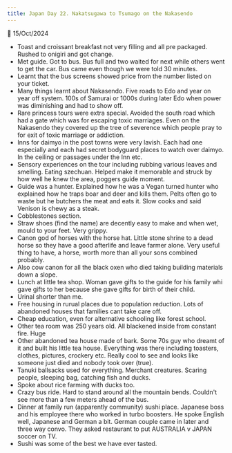 ```yaml
---
title: Japan Day 22. Nakatsugawa to Tsumago on the Nakasendo
---
```

🌱
15/Oct/2024

- Toast and croissant breakfast not very filling and all pre packaged. Rushed to onigiri and got change.
- Met guide. Got to bus. Bus full and two waited for next while others went to get the car. Bus came even though we were told 30 minutes. 
- Learnt that the bus screens showed price from the number listed on your ticket.
- Many things learnt about Nakasendo. Five roads to Edo and year on year off system. 100s of Samurai or 1000s during later Edo when power was diminishing and had to show off.
- Rare princess tours were extra special. Avoided the south road which had a gate which was for escaping toxic marriages. Even on the Nakasendo they covered up the tree of severence which people pray to for exit of toxic marriage or addiction.
- Inns for daimyo in the post towns were very lavish. Each had one especially and each had secret bodyguard places to watch over daimyo. In the ceiling or passages under the Inn etc.
- Sensory experiences on the tour including rubbing various leaves and smelling. Eating szechuan. Helped make it memorable and struck by how well he knew the area, poggers guide moment. 
- Guide was a hunter. Explained how he was a Vegan turned hunter who explained how he traps boar and deer and kills them. Pelts often go to waste but he butchers the meat and eats it. Slow cooks and said Venison is chewy as a steak.
- Cobblestones section.
- Straw shoes (find the name) are decently easy to make and when wet, mould to your feet. Very grippy. 
- Canon god of horses with the horse hat. Little stone shrine to a dead horse so they have a good afterlife and leave farmer alone. Very useful thing to have, a horse, worth more than all your sons combined probably.
- Also cow canon for all the black oxen who died taking building materials down a slope.
- Lunch at little tea shop. Woman gave gifts to the guide for his family whi gave gifts to her because she gave gifts for birth of their child. 
- Urinal shorter than me.
- Free housing in rurual places due to population reduction. Lots of abandoned houses that families cant take care off.
- Cheap education, even for alternative schooling like forest school.
- Other tea room was 250 years old. All blackened inside from constant fire. Huge 
- Other abandoned tea house made of bark. Some 70s guy who dreamt of it and built his little tea house. Everything was there including toasters, clothes, pictures, crockery etc. Really cool to see and looks like someone just died and nobody took over (true).
- Tanuki ballsacks used for everything. Merchant creatures. Scaring people, sleeping bag, catching fish and ducks.
- Spoke about rice farming with ducks too.
- Crazy bus ride. Hard to stand around all the mountain bends. Couldn't see more than a few meters ahead of the bus.
- Dinner at family run (apparently community) sushi place. Japanese boss and his employee there who worked in turbo boosters. He spoke English well, Japanese and German a bit. German couple came in later and three way convo. They asked restaurant to put AUSTRALIA v JAPAN soccer on TV. 
- Sushi was some of the best we have ever tasted.
